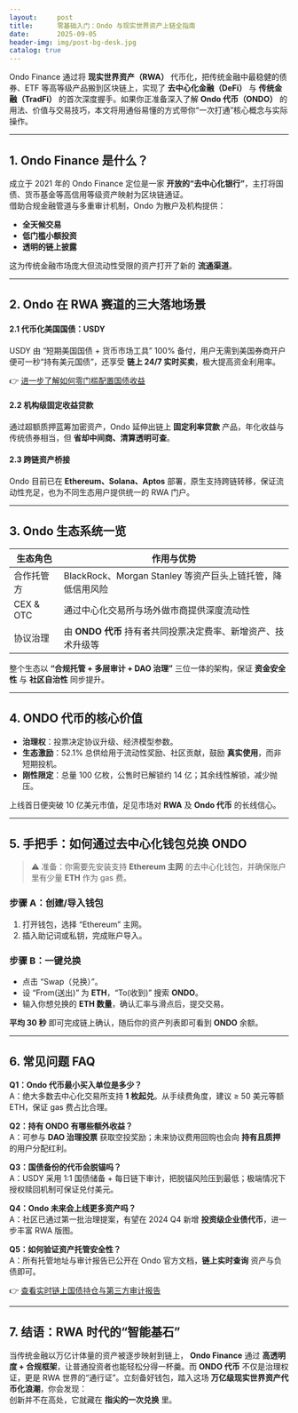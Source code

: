 ```yaml
---
layout:     post
title:      零基础入门：Ondo 与现实世界资产上链全指南
date:       2025-09-05
header-img: img/post-bg-desk.jpg
catalog: true
---
```


Ondo Finance 通过将 **现实世界资产（RWA）** 代币化，把传统金融中最稳健的债券、ETF 等高等级产品搬到区块链上，实现了 **去中心化金融（DeFi）** 与 **传统金融（TradFi）** 的首次深度握手。如果你正准备深入了解 **Ondo 代币（ONDO）** 的用法、价值与交易技巧，本文将用通俗易懂的方式带你“一次打通”核心概念与实际操作。

---

## 1. Ondo Finance 是什么？

成立于 2021 年的 Ondo Finance 定位是一家 **开放的“去中心化银行”**，主打将国债、货币基金等高信用等级资产映射为区块链通证。  
借助合规金融管道与多重审计机制，Ondo 为散户及机构提供：

- **全天候交易**  
- **低门槛小额投资**  
- **透明的链上披露**  

这为传统金融市场庞大但流动性受限的资产打开了新的 **流通渠道**。

---

## 2. Ondo 在 RWA 赛道的三大落地场景

#### 2.1 代币化美国国债：USDY

USDY 由 “短期美国国债 + 货币市场工具” 100% 备付，用户无需到美国券商开户便可一秒“持有美元国债”，还享受 **链上 24/7 实时买卖**，极大提高资金利用率。

👉 [进一步了解如何零门槛配置国债收益](https://okxdog.com/)

#### 2.2 机构级固定收益贷款

通过超额质押蓝筹加密资产，Ondo 延伸出链上 **固定利率贷款** 产品，年化收益与传统债券相当，但 **省却中间商、清算透明可查**。

#### 2.3 跨链资产桥接

Ondo 目前已在 **Ethereum、Solana、Aptos** 部署，原生支持跨链转移，保证流动性充足，也为不同生态用户提供统一的 RWA 门户。

---

## 3. Ondo 生态系统一览

| 生态角色 | 作用与优势 |
| --- | --- |
| 合作托管方 | BlackRock、Morgan Stanley 等资产巨头上链托管，降低信用风险 |
| CEX & OTC | 通过中心化交易所与场外做市商提供深度流动性 |
| 协议治理 | 由 **ONDO 代币** 持有者共同投票决定费率、新增资产、技术升级等 |

整个生态以 **“合规托管 + 多层审计 + DAO 治理”** 三位一体的架构，保证 **资金安全性** 与 **社区自治性** 同步提升。

---

## 4. ONDO 代币的核心价值

- **治理权**：投票决定协议升级、经济模型参数。  
- **生态激励**：52.1% 总供给用于流动性奖励、社区贡献，鼓励 **真实使用**，而非短期投机。  
- **刚性限定**：总量 100 亿枚，公售时已解锁约 14 亿；其余线性解锁，减少抛压。

上线首日便突破 10 亿美元市值，足见市场对 **RWA** 及 **Ondo 代币** 的长线信心。

---

## 5. 手把手：如何通过去中心化钱包兑换 ONDO

> ⚠️ 准备：你需要先安装支持 **Ethereum 主网** 的去中心化钱包，并确保账户里有少量 **ETH** 作为 gas 费。

### 步骤 A：创建/导入钱包

1. 打开钱包，选择 “Ethereum” 主网。  
2. 插入助记词或私钥，完成账户导入。  

### 步骤 B：一键兑换

- 点击 “Swap（兑换）”。  
- 设 “From(送出)” 为 **ETH**，“To(收到)” 搜索 **ONDO**。  
- 输入你想兑换的 **ETH 数量**，确认汇率与滑点后，提交交易。  

**平均 30 秒** 即可完成链上确认，随后你的资产列表即可看到 **ONDO** 余额。

---

## 6. 常见问题 FAQ

**Q1：Ondo 代币最小买入单位是多少？**  
A：绝大多数去中心化交易所支持 **1 枚起兑**。从手续费角度，建议 ≥ 50 美元等额 ETH，保证 gas 费占比合理。

**Q2：持有 ONDO 有哪些额外收益？**  
A：可参与 **DAO 治理投票** 获取空投奖励；未来协议费用回购也会向 **持有且质押** 的用户分配红利。

**Q3：国债备份的代币会脱锚吗？**  
A：USDY 采用 1:1 国债储备 + 每日链下审计，把脱锚风险压到最低；极端情况下授权赎回机制可保证兑付美元。

**Q4：Ondo 未来会上线更多资产吗？**  
A：社区已通过第一批治理提案，有望在 2024 Q4 新增 **投资级企业债代币**，进一步丰富 RWA 版图。

**Q5：如何验证资产托管安全性？**  
A：所有托管地址与审计报告已公开在 Ondo 官方文档，**链上实时查询** 资产与负债即可。

👉 [查看实时链上国债持仓与第三方审计报告](https://okxdog.com/)

---

## 7. 结语：RWA 时代的“智能基石”

当传统金融以万亿计体量的资产被逐步映射到链上， **Ondo Finance** 通过 **高透明度 + 合规框架**，让普通投资者也能轻松分得一杯羹。而 **ONDO 代币** 不仅是治理权证，更是 RWA 世界的“通行证”。立刻备好钱包，踏入这场 **万亿级现实世界资产代币化浪潮**，你会发现：  
创新并不在高处，它就藏在 **指尖的一次兑换** 里。